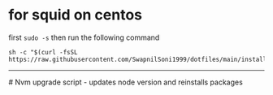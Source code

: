 # for squid on centos
first `sudo -s` then run the following command
```
sh -c "$(curl -fsSL https://raw.githubusercontent.com/SwapnilSoni1999/dotfiles/main/install_squid.sh)"
```
<hr>
# Nvm upgrade script
- updates node version and reinstalls packages
